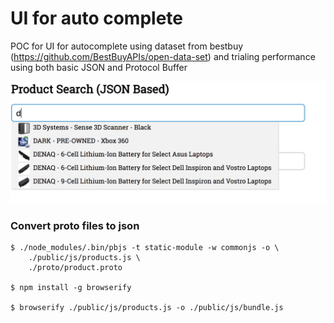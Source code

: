# UI for auto complete
POC for UI for autocomplete using dataset from bestbuy (https://github.com/BestBuyAPIs/open-data-set) and trialing performance using both basic JSON and Protocol Buffer

![Basic UI with Data](docs/ui-with-data.png "Basic UI With Data")


### Convert proto files to json
```
$ ./node_modules/.bin/pbjs -t static-module -w commonjs -o \
    ./public/js/products.js \
    ./proto/product.proto 

$ npm install -g browserify

$ browserify ./public/js/products.js -o ./public/js/bundle.js
```
    